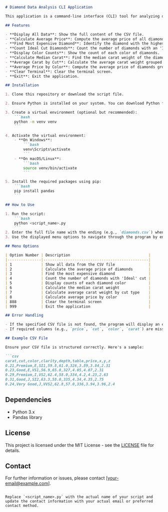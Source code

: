 ```markdown
# Diamond Data Analysis CLI Application

This application is a command-line interface (CLI) tool for analyzing diamond data from a CSV file. The program provides several functionalities such as displaying all data, calculating average prices, finding the most expensive diamond, counting diamond colors, and more.

## Features

- **Display All Data**: Show the full content of the CSV file.
- **Calculate Average Price**: Compute the average price of all diamonds in the file.
- **Find Most Expensive Diamond**: Identify the diamond with the highest price.
- **Count Ideal Cut Diamonds**: Count the number of diamonds with an 'Ideal' cut.
- **Display Color Counts**: Show the count of each color of diamonds.
- **Calculate Median Carat**: Find the median carat weight of the diamonds.
- **Average Carat by Cut**: Calculate the average carat weight grouped by the cut type.
- **Average Price by Color**: Compute the average price of diamonds grouped by color.
- **Clear Terminal**: Clear the terminal screen.
- **Exit**: Exit the application.

## Installation

1. Clone this repository or download the script file.

2. Ensure Python is installed on your system. You can download Python from [python.org](https://www.python.org/).

3. Create a virtual environment (optional but recommended):
    ```bash
    python -m venv venv
    ```

4. Activate the virtual environment:
    - **On Windows**:
        ```bash
        venv\Scripts\activate
        ```
    - **On macOS/Linux**:
        ```bash
        source venv/bin/activate
        ```

5. Install the required packages using pip:
    ```bash
    pip install pandas
    ```

## How to Use

1. Run the script:
    ```bash
    python <script_name>.py
    ```
2. Enter the full file name with the ending (e.g., `diamonds.csv`) when prompted.
3. Use the displayed menu options to navigate through the program by entering the corresponding number.

## Menu Options

| Option Number | Description                                   |
|---------------|-----------------------------------------------|
| 1             | Show all data from the CSV file               |
| 2             | Calculate the average price of diamonds       |
| 3             | Find the most expensive diamond               |
| 4             | Count the number of diamonds with 'Ideal' cut |
| 5             | Display counts of each diamond color          |
| 6             | Calculate the median carat weight             |
| 7             | Calculate average carat weight by cut type    |
| 8             | Calculate average price by color              |
| 888           | Clear the terminal screen                     |
| 999           | Exit the application                          |

## Error Handling

- If the specified CSV file is not found, the program will display an error message.
- If required columns (e.g., `price`, `cut`, `color`, `carat`) are missing from the CSV file, the program will inform you of the missing data.

## Example CSV File

Ensure your CSV file is structured correctly. Here's a sample:

```csv
carat,cut,color,clarity,depth,table,price,x,y,z
0.21,Premium,E,SI1,59.8,61.0,326,3.89,3.84,2.31
0.23,Good,E,VS1,56.9,65.0,327,4.05,4.07,2.31
0.29,Premium,I,VS2,62.4,58.0,334,4.2,4.23,2.63
0.31,Good,J,SI2,63.3,58.0,335,4.34,4.35,2.75
0.24,Very Good,J,VVS2,62.8,57.0,336,3.94,3.96,2.4
```

## Dependencies

- Python 3.x
- Pandas library

## License

This project is licensed under the MIT License - see the [LICENSE](LICENSE) file for details.

## Contact

For further information or issues, please contact [your-email@example.com].
```

Replace `<script_name>.py` with the actual name of your script and update the contact information with your actual email or preferred contact method.
